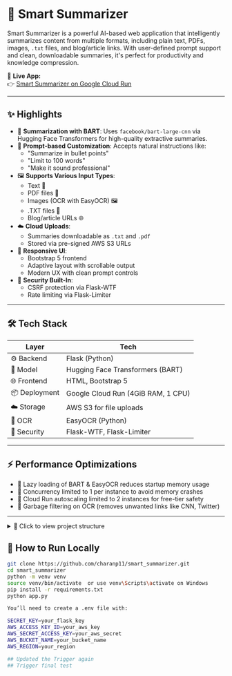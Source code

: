 # 🧠 Smart Summarizer

Smart Summarizer is a powerful AI-based web application that intelligently summarizes content from multiple formats, including plain text, PDFs, images, `.txt` files, and blog/article links. With user-defined prompt support and clean, downloadable summaries, it's perfect for productivity and knowledge compression.

🔗 **Live App:**  
👉 [Smart Summarizer on Google Cloud Run](https://smart-summarizer-259284759346.us-central1.run.app)

---

## ✨ Highlights

- 🧠 **Summarization with BART**: Uses `facebook/bart-large-cnn` via Hugging Face Transformers for high-quality extractive summaries.
- 💬 **Prompt-based Customization**: Accepts natural instructions like:
  - "Summarize in bullet points"
  - "Limit to 100 words"
  - "Make it sound professional"
- 🖼️ **Supports Various Input Types**:
  - Text 📝
  - PDF files 📄
  - Images (OCR with EasyOCR) 🖼️
  - .TXT files 📃
  - Blog/article URLs 🌐
- ☁️ **Cloud Uploads**:
  - Summaries downloadable as `.txt` and `.pdf`
  - Stored via pre-signed AWS S3 URLs
- 🎨 **Responsive UI**:
  - Bootstrap 5 frontend
  - Adaptive layout with scrollable output
  - Modern UX with clean prompt controls
- 🔐 **Security Built-In**:
  - CSRF protection via Flask-WTF
  - Rate limiting via Flask-Limiter

---

## 🛠️ Tech Stack

| Layer          | Tech                                |
|----------------|--------------------------------------|
| ⚙️ Backend      | Flask (Python)                       |
| 🤖 Model        | Hugging Face Transformers (BART)     |
| 🌐 Frontend     | HTML, Bootstrap 5                    |
| 📦 Deployment   | Google Cloud Run (4GiB RAM, 1 CPU)   |
| ☁️ Storage      | AWS S3 for file uploads              |
| 🧠 OCR          | EasyOCR (Python)                     |
| 🔐 Security     | Flask-WTF, Flask-Limiter             |

---

## ⚡ Performance Optimizations

- 🚀 Lazy loading of BART & EasyOCR reduces startup memory usage
- 🧠 Concurrency limited to 1 per instance to avoid memory crashes
- 💸 Cloud Run autoscaling limited to 2 instances for free-tier safety
- 🧹 Garbage filtering on OCR (removes unwanted links like CNN, Twitter)

---


<details>
<summary>📁 Click to view project structure</summary>

smart_summarizer/
├── app.py # Main Flask app
├── config.py # Config & environment variables
├── models/
│ └── summarizer.py # Summarization using BART
├── templates/
│ ├── index.html # Input UI
│ └── result.html # Output display
├── utils/
│ ├── ocr_utils.py # Image to text (OCR)
│ ├── pdf_utils.py # PDF text extraction & download
│ ├── txt_utils.py # TXT file reading
│ ├── link_utils.py # Blog/article scraping
│ └── s3_utils.py # AWS S3 upload/download logic
├── static/
│ └── style.css # Custom styles (Bootstrap-enhanced)
├── requirements.txt # Python dependencies
├── runtime.txt # Required for Render deployment
└── README.md

</details>

## 🧪 How to Run Locally

```bash
git clone https://github.com/charanp11/smart_summarizer.git
cd smart_summarizer
python -m venv venv
source venv/bin/activate  or use venv\Scripts\activate on Windows
pip install -r requirements.txt
python app.py

You’ll need to create a .env file with:

SECRET_KEY=your_flask_key
AWS_ACCESS_KEY_ID=your_aws_key
AWS_SECRET_ACCESS_KEY=your_aws_secret
AWS_BUCKET_NAME=your_bucket_name
AWS_REGION=your_region

## Updated the Trigger again
## Trigger final test
